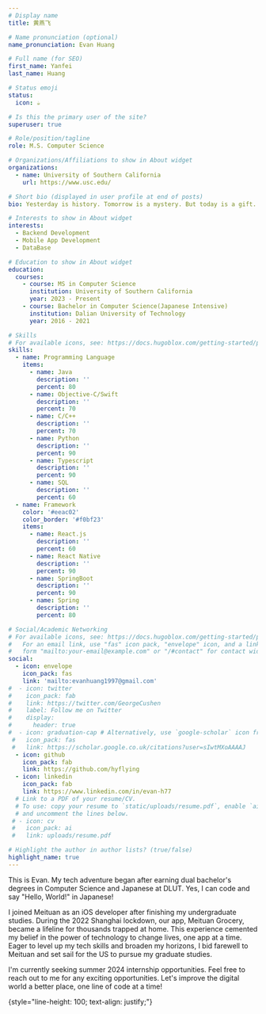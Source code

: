 ```yaml
---
# Display name
title: 黄燕飞

# Name pronunciation (optional)
name_pronunciation: Evan Huang

# Full name (for SEO)
first_name: Yanfei
last_name: Huang

# Status emoji
status:
  icon: ☕️

# Is this the primary user of the site?
superuser: true

# Role/position/tagline
role: M.S. Computer Science

# Organizations/Affiliations to show in About widget
organizations:
  - name: University of Southern California
    url: https://www.usc.edu/

# Short bio (displayed in user profile at end of posts)
bio: Yesterday is history. Tomorrow is a mystery. But today is a gift. That is why it's called the present.

# Interests to show in About widget
interests:
  - Backend Development
  - Mobile App Development
  - DataBase

# Education to show in About widget
education:
  courses:
    - course: MS in Computer Science
      institution: University of Southern California
      year: 2023 - Present
    - course: Bachelor in Computer Science(Japanese Intensive)
      institution: Dalian University of Technology
      year: 2016 - 2021

# Skills
# For available icons, see: https://docs.hugoblox.com/getting-started/page-builder/#icons
skills:
  - name: Programming Language
    items:
      - name: Java
        description: ''
        percent: 80
      - name: Objective-C/Swift
        description: ''
        percent: 70
      - name: C/C++
        description: ''
        percent: 70
      - name: Python
        description: ''
        percent: 90
      - name: Typescript
        description: ''
        percent: 90
      - name: SQL
        description: ''
        percent: 60
  - name: Framework
    color: '#eeac02'
    color_border: '#f0bf23'
    items:
      - name: React.js
        description: ''
        percent: 60
      - name: React Native
        description: ''
        percent: 90
      - name: SpringBoot
        description: ''
        percent: 90
      - name: Spring
        description: ''
        percent: 80

# Social/Academic Networking
# For available icons, see: https://docs.hugoblox.com/getting-started/page-builder/#icons
#   For an email link, use "fas" icon pack, "envelope" icon, and a link in the
#   form "mailto:your-email@example.com" or "/#contact" for contact widget.
social:
  - icon: envelope
    icon_pack: fas
    link: 'mailto:evanhuang1997@gmail.com'
#  - icon: twitter
#    icon_pack: fab
#    link: https://twitter.com/GeorgeCushen
#    label: Follow me on Twitter
#    display:
#      header: true
#  - icon: graduation-cap # Alternatively, use `google-scholar` icon from `ai` icon pack
 #   icon_pack: fas
 #   link: https://scholar.google.co.uk/citations?user=sIwtMXoAAAAJ
  - icon: github
    icon_pack: fab
    link: https://github.com/hyflying
  - icon: linkedin
    icon_pack: fab
    link: https://www.linkedin.com/in/evan-h77
  # Link to a PDF of your resume/CV.
  # To use: copy your resume to `static/uploads/resume.pdf`, enable `ai` icons in `params.yaml`,
  # and uncomment the lines below.
 # - icon: cv
 #   icon_pack: ai
 #   link: uploads/resume.pdf

# Highlight the author in author lists? (true/false)
highlight_name: true
---
```


This is  Evan. My tech adventure began after earning dual bachelor's degrees in Computer Science and Japanese at DLUT.  Yes, I can code and say "Hello, World!" in Japanese!

I joined Meituan as an iOS developer after finishing my undergraduate studies. During the 2022 Shanghai lockdown, our app, Meituan Grocery, became a lifeline for thousands trapped at home. This experience cemented my belief in the power of technology to change lives, one app at a time.  Eager to level up my tech skills and broaden my horizons, I bid farewell to Meituan and set sail for the US to pursue my graduate studies. 

I'm currently seeking summer 2024 internship opportunities. Feel free to reach out to me for any exciting opportunities. Let's improve the digital world a better place, one line of code at a time!

{style="line-height: 100; text-align: justify;"}

